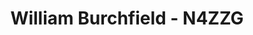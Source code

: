 ---
title: William Burchfield - N4ZZG
description: Vice President
# email_hash: 7ed137bc74aa906a562434ca1f8ea515
images:
- headshot.png
socials:
  # github: jbouse
  email: n4zzg@osceolacountyares.org
---
